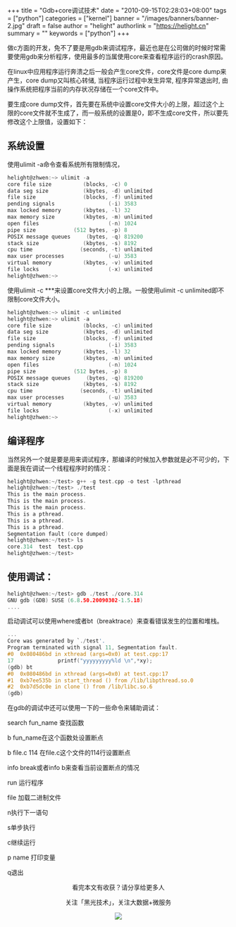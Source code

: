 +++
title = "Gdb+core调试技术"
date = "2010-09-15T02:28:03+08:00"
tags = ["python"]
categories = ["kernel"]
banner = "/images/banners/banner-2.jpg"
draft = false
author = "helight"
authorlink = "https://helight.cn"
summary = ""
keywords = ["python"]
+++

做c方面的开发，免不了要是用gdb来调试程序，最近也是在公司做的时候时常需要使用gdb来分析程序，使用最多的当属使用core来查看程序运行的crash原因。

在linux中应用程序运行奔溃之后一般会产生core文件，core文件是core dump来产生，core dump又叫核心转储, 当程序运行过程中发生异常, 程序异常退出时, 由操作系统把程序当前的内存状况存储在一个core文件中。
<!--more-->
要生成core dump文件，首先要在系统中设置core文件大小的上限，超过这个上限的core文件就不生成了，而一般系统的设置是0，即不生成core文件，所以要先修改这个上限值，设置如下：

## 系统设置
使用ulimit -a命令查看系统所有限制情况，
```c
helight@zhwen:~> ulimit -a
core file size          (blocks, -c) 0
data seg size           (kbytes, -d) unlimited
file size               (blocks, -f) unlimited
pending signals                 (-i) 3583
max locked memory       (kbytes, -l) 32
max memory size         (kbytes, -m) unlimited
open files                      (-n) 1024
pipe size            (512 bytes, -p) 8
POSIX message queues     (bytes, -q) 819200
stack size              (kbytes, -s) 8192
cpu time               (seconds, -t) unlimited
max user processes              (-u) 3583
virtual memory          (kbytes, -v) unlimited
file locks                      (-x) unlimited
helight@zhwen:~>
```
使用ulimit -c ***来设置core文件大小的上限。一般使用ulimit -c unlimited即不限制core文件大小。
```c
helight@zhwen:~> ulimit -c unlimited
helight@zhwen:~> ulimit -a
core file size          (blocks, -c) unlimited
data seg size           (kbytes, -d) unlimited
file size               (blocks, -f) unlimited
pending signals                 (-i) 3583
max locked memory       (kbytes, -l) 32
max memory size         (kbytes, -m) unlimited
open files                      (-n) 1024
pipe size            (512 bytes, -p) 8
POSIX message queues     (bytes, -q) 819200
stack size              (kbytes, -s) 8192
cpu time               (seconds, -t) unlimited
max user processes              (-u) 3583
virtual memory          (kbytes, -v) unlimited
file locks                      (-x) unlimited
helight@zhwen:~>
```
## 编译程序
当然另外一个就是要是用来调试程序，那编译的时候加入参数就是必不可少的，下面是我在调试一个线程程序时的情况：
```c
helight@zhwen:~/test> g++ -g test.cpp -o test -lpthread
helight@zhwen:~/test> ./test
This is the main process.
This is the main process.
This is the main process.
This is a pthread.
This is a pthread.
This is a pthread.
Segmentation fault (core dumped)
helight@zhwen:~/test> ls
core.314  test  test.cpp
helight@zhwen:~/test>
```
## 使用调试：
```c
helight@zhwen:~/test> gdb ./test ./core.314
GNU gdb (GDB) SUSE (6.8.50.20090302-1.5.18)
....
```
启动调试可以使用where或者bt（breaktrace）来查看错误发生的位置和堆栈。
```c
...
Core was generated by `./test'.
Program terminated with signal 11, Segmentation fault.
#0  0x080486bd in xthread (args=0x0) at test.cpp:17
17              printf("yyyyyyyyy%ld \n",*xy);
(gdb) bt
#0  0x080486bd in xthread (args=0x0) at test.cpp:17
#1  0xb7ee535b in start_thread () from /lib/libpthread.so.0
#2  0xb7d5dc0e in clone () from /lib/libc.so.6
(gdb)
```
在gdb的调试中还可以使用一下的一些命令来辅助调试：

search  fun_name 查找函数

b fun_name在这个函数处设置断点

b file.c 114 在file.c这个文件的114行设置断点

info break或者info b来查看当前设置断点的情况

run 运行程序

file 加载二进制文件

n执行下一语句

s单步执行

c继续运行

p name 打印变量

q退出

<center>
看完本文有收获？请分享给更多人<br>

关注「黑光技术」，关注大数据+微服务<br>

![](/images/qrcode_helight_tech.jpg)
</center>
